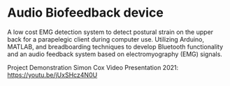 # Audio Biofeedback device 
A low cost EMG detection system to detect postural strain on the upper back for a parapelegic client during computer use. Utilizing Arduino, MATLAB, and breadboarding techniques to develop Bluetooth functionality and an audio feedback system based on electromyography (EMG) signals. 

Project Demonstration
Simon Cox Video Presentation 2021: https://youtu.be/jUxSHcz4N0U

